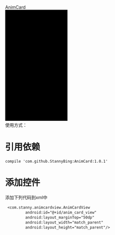 AnimCard<br>
![示例](https://github.com/StannyBing/AnimCard/blob/master/demo.gif) <br>
使用方式：<br>
# 引用依赖<br>
```
compile 'com.github.StannyBing:AnimCard:1.0.1'
```

# 添加控件<br>
 添加下列代码到xml中<br>
```
 <com.stanny.animcardview.AnimCardView
         android:id="@+id/anim_card_view"
         android:layout_marginTop="50dp"
         android:layout_width="match_parent"
         android:layout_height="match_parent"/>
```
 <br>
